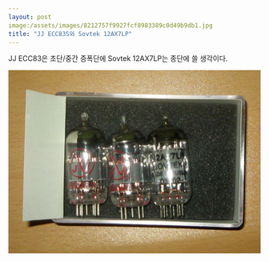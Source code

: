 ```yaml
---
layout: post
image:/assets/images/8212757f9927fcf8983389c0d49b9db1.jpg
title: "JJ ECC83S와 Sovtek 12AX7LP"
---
```


JJ ECC83은 초단/중간 증폭단에 Sovtek 12AX7LP는 종단에 쓸 생각이다.

![image](/assets/images/8212757f9927fcf8983389c0d49b9db1.jpg)


